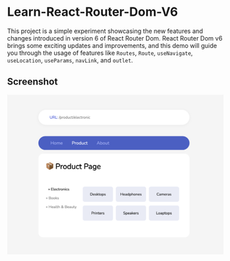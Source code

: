 # Learn-React-Router-Dom-V6

This project is a simple experiment showcasing the new features and changes introduced in version 6 of React Router Dom. React Router Dom v6 brings some exciting updates and improvements, and this demo will guide you through the usage of features like `Routes`, `Route`, `useNavigate`, `useLocation`, `useParams`, `navLink`, and `outlet`.

## Screenshot

![screenshot](/Screenshot.png)
